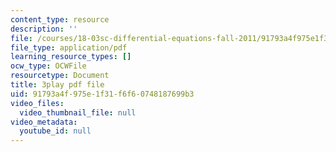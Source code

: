 ```yaml
---
content_type: resource
description: ''
file: /courses/18-03sc-differential-equations-fall-2011/91793a4f975e1f31f6f60748187699b3_qZHseRxAWZ8.pdf
file_type: application/pdf
learning_resource_types: []
ocw_type: OCWFile
resourcetype: Document
title: 3play pdf file
uid: 91793a4f-975e-1f31-f6f6-0748187699b3
video_files:
  video_thumbnail_file: null
video_metadata:
  youtube_id: null
---
```


